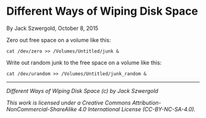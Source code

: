 # Different Ways of Wiping Disk Space

By Jack Szwergold, October 8, 2015

Zero out free space on a volume like this:

    cat /dev/zero >> /Volumes/Untitled/junk &

Write out random junk to the free space on a volume like this:

    cat /dev/urandom >> /Volumes/Untitled/junk_random &

***

*Different Ways of Wiping Disk Space (c) by Jack Szwergold*

*This work is licensed under a Creative Commons Attribution-NonCommercial-ShareAlike 4.0 International License (CC-BY-NC-SA-4.0).*